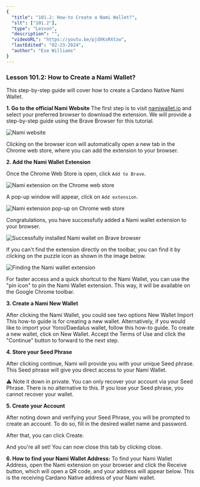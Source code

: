 ```yaml
---
{
  "title": "101.2: How-to Create a Nami Wallet?",
  "slt": ["101.2"],
  "type": "Lesson",
  "description": "",
  "videoURL": "https://youtu.be/pjdXKsRXtzw",
  "lastEdited": "02-23-2024",
  "author": "Ese Williams"
}
---
```


### **Lesson 101.2: How to Create a Nami Wallet?**

This step-by-step guide will cover how to create a Cardano Native Nami Wallet.

**1. Go to the official Nami Website**
The first step is to visit [namiwallet.io](https://www.namiwallet.io/) and select your preferred browser to download the extension. We will provide a step-by-step guide using the Brave Browser for this tutorial.

![Nami website](/namisite-screenshot.png)

Clicking on the browser icon will automatically open a new tab in the Chrome web store, where you can add the extension to your browser.

**2. Add the Nami Wallet Extension**

Once the Chrome Web Store is open, click `Add to Brave`.

![Nami extension on the Chrome web store](/chromestore-nami.png)

A pop-up window will appear, click on `Add extension`.

![Nami extension pop-up on Chrome web store](/chromestore-nami-addextension.png)

Congratulations, you have successfully added a Nami wallet extension to your browser.

![Successfully installed Nami wallet on Brave browser](/nami-success.png)

If you can't find the extension directly on the toolbar, you can find it by clicking on the puzzle icon as shown in the image below.

![Finding the Nami wallet extension](/nami-under-puzzle-icon.png)

For faster access and a quick shortcut to the Nami Wallet, you can use the "pin icon" to pin the Nami Wallet extension. This way, it will be available on the Google Chrome toolbar.

**3. Create a Nami New Wallet**

After clicking the Nami Wallet, you could see two options
New Wallet
Import
This how-to guide is for creating a new wallet. Alternatively, if you would like to import your Yoroi/Daedalus wallet, follow this how-to guide.
To create a new wallet, click on New Wallet. Accept the Terms of Use and click the "Continue" button to forward to the next step.

**4. Store your Seed Phrase**

After clicking continue, Nami will provide you with your unique Seed phrase. This Seed phrase will give you direct access to your Nami Wallet.

⚠️ Note it down in private. You can only recover your account via your Seed Phrase. There is no alternative to this. If you lose your Seed phrase, you cannot recover your wallet.

**5. Create your Account**

After noting down and verifying your Seed Phrase, you will be prompted to create an account. To do so, fill in the desired wallet name and password.

After that, you can click Create.

And you're all set! You can now close this tab by clicking close.

**6. How to find your Nami Wallet Address:**
To find your Nami Wallet Address, open the Nami extension on your browser and click the Receive button, which will open a QR code, and your address will appear below. This is the receiving Cardano Native address of your Nami wallet.
